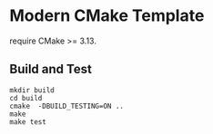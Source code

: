 # Modern CMake Template
require CMake >= 3.13.

## Build and Test
```
mkdir build
cd build
cmake  -DBUILD_TESTING=ON ..
make
make test
```